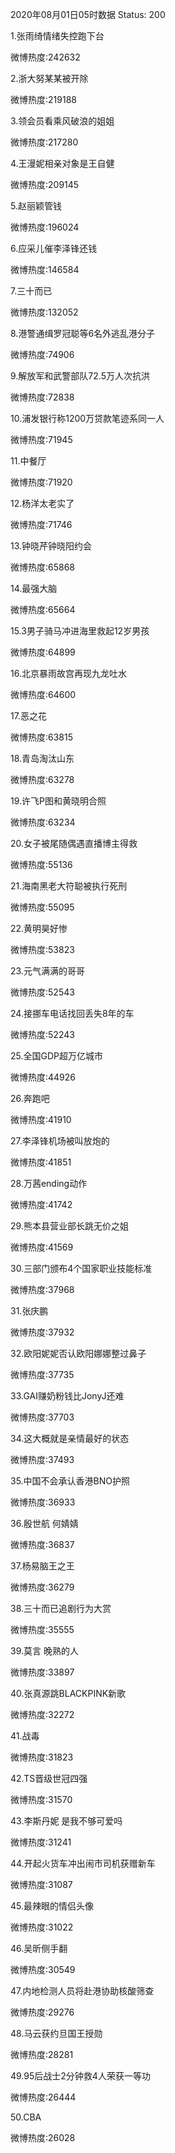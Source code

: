2020年08月01日05时数据
Status: 200

1.张雨绮情绪失控跑下台

微博热度:242632

2.浙大努某某被开除

微博热度:219188

3.领会员看乘风破浪的姐姐

微博热度:217280

4.王漫妮相亲对象是王自健

微博热度:209145

5.赵丽颖管钱

微博热度:196024

6.应采儿催李泽锋还钱

微博热度:146584

7.三十而已

微博热度:132052

8.港警通缉罗冠聪等6名外逃乱港分子

微博热度:74906

9.解放军和武警部队72.5万人次抗洪

微博热度:72838

10.浦发银行称1200万贷款笔迹系同一人

微博热度:71945

11.中餐厅

微博热度:71920

12.杨洋太老实了

微博热度:71746

13.钟晓芹钟晓阳约会

微博热度:65868

14.最强大脑

微博热度:65664

15.3男子骑马冲进海里救起12岁男孩

微博热度:64899

16.北京暴雨故宫再现九龙吐水

微博热度:64600

17.恶之花

微博热度:63815

18.青岛淘汰山东

微博热度:63278

19.许飞P图和黄晓明合照

微博热度:63234

20.女子被尾随偶遇直播博主得救

微博热度:55136

21.海南黑老大符聪被执行死刑

微博热度:55095

22.黄明昊好惨

微博热度:53823

23.元气满满的哥哥

微博热度:52543

24.接挪车电话找回丢失8年的车

微博热度:52243

25.全国GDP超万亿城市

微博热度:44926

26.奔跑吧

微博热度:41910

27.李泽锋机场被叫放炮的

微博热度:41851

28.万茜ending动作

微博热度:41742

29.熊本县营业部长跳无价之姐

微博热度:41569

30.三部门颁布4个国家职业技能标准

微博热度:37968

31.张庆鹏

微博热度:37932

32.欧阳妮妮否认欧阳娜娜整过鼻子

微博热度:37735

33.GAI赚奶粉钱比JonyJ还难

微博热度:37703

34.这大概就是亲情最好的状态

微博热度:37493

35.中国不会承认香港BNO护照

微博热度:36933

36.殷世航 何婧婧

微博热度:36837

37.杨易脑王之王

微博热度:36279

38.三十而已追剧行为大赏

微博热度:35555

39.莫言 晚熟的人

微博热度:33897

40.张真源跳BLACKPINK新歌

微博热度:32272

41.战毒

微博热度:31823

42.TS晋级世冠四强

微博热度:31570

43.李斯丹妮 是我不够可爱吗

微博热度:31241

44.开起火货车冲出闹市司机获赠新车

微博热度:31087

45.最辣眼的情侣头像

微博热度:31022

46.吴昕侧手翻

微博热度:30549

47.内地检测人员将赴港协助核酸筛查

微博热度:29276

48.马云获约旦国王授勋

微博热度:28281

49.95后战士2分钟救4人荣获一等功

微博热度:26444

50.CBA

微博热度:26028


